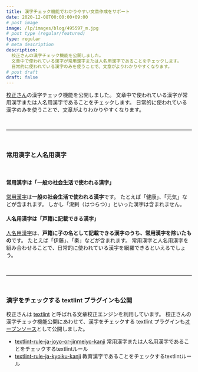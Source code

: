 ```yaml
---
title: 漢字チェック機能でわかりやすい文章作成をサポート
date: 2020-12-08T00:00:00+09:00
# post image
image: /lp/images/blog/495597_m.jpg
# post type (regular/featured)
type: regular
# meta description
description:
  校正さんの漢字チェック機能を公開しました。
  文章中で使われている漢字が常用漢字または人名用漢字であることをチェックします。
  日常的に使われている漢字のみを使うことで、文章がよりわかりやすくなります。
# post draft
draft: false
---
```


[校正さん](https://kohsei-san.hata6502.com/lp/)の漢字チェック機能を公開しました。
文章中で使われている漢字が常用漢字または人名用漢字であることをチェックします。
日常的に使われている漢字のみを使うことで、文章がよりわかりやすくなります。

<br>
<hr>
<br>

### 常用漢字と人名用漢字
<br>

#### 常用漢字は「一般の社会生活で使われる漢字」

[常用漢字](https://ja.wikipedia.org/wiki/%E5%B8%B8%E7%94%A8%E6%BC%A2%E5%AD%97)は**一般の社会生活で使われる漢字**です。
たとえば「健康」、「元気」などが含まれます。
しかし「溌剌（はつらつ）」といった漢字は含まれません。
<br>

#### 人名用漢字は「戸籍に記載できる漢字」

[人名用漢字](https://ja.wikipedia.org/wiki/%E4%BA%BA%E5%90%8D%E7%94%A8%E6%BC%A2%E5%AD%97)は、**戸籍に子の名として記載できる漢字のうち、常用漢字を除いたもの**です。
たとえば「伊藤」、「秦」などが含まれます。
常用漢字と人名用漢字を組み合わせることで、日常的に使われている漢字を網羅できるといえるでしょう。

<br>
<hr>
<br>

### 漢字をチェックする textlint プラグインも公開

校正さんは [textlint](https://github.com/textlint/textlint) と呼ばれる文章校正エンジンを利用しています。
校正さんの漢字チェック機能公開にあわせて、漢字をチェックする textlint プラグインも[オープンソース](https://ja.wikipedia.org/wiki/%E3%82%AA%E3%83%BC%E3%83%97%E3%83%B3%E3%82%BD%E3%83%BC%E3%82%B9)として公開しました。

- [textlint-rule-ja-joyo-or-jinmeiyo-kanji](https://github.com/hata6502/textlint-rule-ja-joyo-or-jinmeiyo-kanji) 常用漢字または人名用漢字であることをチェックするtextlintルール
- [textlint-rule-ja-kyoiku-kanji](https://github.com/hata6502/textlint-rule-ja-kyoiku-kanji) 教育漢字であることをチェックするtextlintルール

